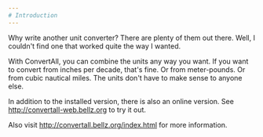 ```yaml
---
# Introduction
---
```


Why write another unit converter? There are plenty of them out there. Well, I
couldn't find one that worked quite the way I wanted.

With ConvertAll, you can combine the units any way you want. If you want to
convert from inches per decade, that's fine. Or from meter-pounds. Or from
cubic nautical miles. The units don't have to make sense to anyone else.

In addition to the installed version, there is also an online version.  See
<http://convertall-web.bellz.org> to try it out.

Also visit <http://convertall.bellz.org/index.html> for more information.
